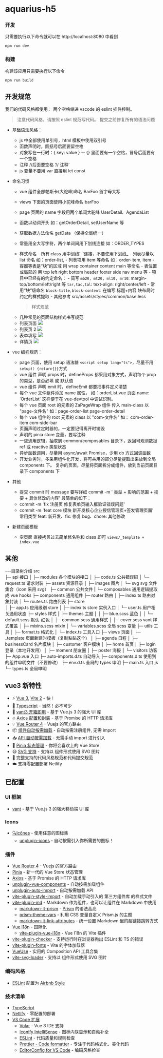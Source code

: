 # aquarius-h5

### 开发

只需要执行以下命令就可以在 http://localhost:8080 中看到

```bash
npm run dev
```

### 构建

构建该应用只需要执行以下命令

```bash
npm run build
```

## 开发规范

我们的代码风格都使用： 两个空格缩进 vscode 的 eslint 插件控制。

> 注意代码风格，请按照 eslint 规范写代码。 提交之前修复所有的语法问题

- 基础语法风格：

  - js 中全部使用单引号，html 模板中使用双引号
  - 函数声明时，圆括号后面要留空格
  - 对象写在一行时：{ key: value } -- {} 里面要有一个空格，冒号后面要有一个空格
  - 注释 //后面要空格 ‘// 注释’
  - js 变量不要用 var 直接用 let const

- 命名习惯

  - vue 组件全部帕斯卡(大驼峰)命名 BarFoo 首字母大写
  - views 下面的页面使用小驼峰命名 barFoo
  - page 页面的 name 字段用两个单词大驼峰 UserDetail、AgendaList
  - 函数以动词开头 如：getOrderDetail, setUserName 等
  - 获取数据方法命名 getData （保持全局统一）
  - 常量用全大写字符，两个单词间用下划线连接 如：ORDER_TYPES

  - 样式命名 - 所有 class 用中划线'-'连接，不要使用下划线\_ - 列表尽量以 list 命名 如：order-list, - 列表项用 item 等命名 如：order-item, item - 容器等表是“块”的区域 用 wrap container content main 等命名 - 表位置或局部的 用 top left right bottom header footer side nav menu 等 - 项目中已经有的约定命名： - 简写
    `mb20, mt20, ml10, mr10`: margin-top/bottom/left/right 等
    `tar,tac,tal`: text-align: right/center/left - 常用“块”级命名
    `block-title,block-content`: 在编写 标题+内容 块布局时约定的样式提取 - 其他参考 src/assets/styles/common/base.less
    > 样式规范

  * 几种常见的页面结构样式书写规范

  - 列表页面 ![](/snapshoot/cssrule/cssrule_listpage.png)
  - 列表页 2 ![](/snapshoot/cssrule/cssrule_listpage.png)
  - 表单填写 ![](/snapshoot/cssrule/cssrule_form_content.png)
  - 详情页 ![](/snapshoot/cssrule/cssrule_detailpage.png)

- vue 编程规范：

  - page 页面，使用 setup 语法糖 `<script setup lang="ts">`，尽量不用`setup() {return{}}`方式
  - vue 组件 声明 props 时，defineProps 都采用对象方式，声明每个 prop 的类型，是否必填 或 默认值
  - vue 组件 声明 emit 时，defineEmit 都要把事件定义清楚
  - 每个 vue 文件组件添加 name 属性， 如：orderList.vue 页面 name: 'OrderList' 这样便于在 vue-devtool 中调试识别。
  - 每个 vue 页面 root 的元素的 ZaPageWrap 组件 传入 main-class 以 "page-文件名" 如：page-order-list page-order-detail
  - 每个 vue 组件的 root 元素的 class 以 "com-文件名" 如： com-order-item com-side-bar
  - 页面声明过定时器的，一定要记得离开时销毁
  - 声明的 pinia store 变量，要写注释
  - 一些通用逻辑，抽取到 common/composables 目录下，返回可观测数据 ref 或 reactive 类型状态
  - 异步函数调用，尽量用 async/await Promise，少用 cb 方式回调函数
  - 开发业务时，多采用组件化开发，将可共用的部分尽量提取出来放到全局 components 下。 复杂的页面，尽量将页面拆分成组件，放到当前页面目录下 components 下

- 其他

  - 提交 commit 时 message 要写详细 commit -m ' 类型 + 影响的范围 + 摘要 + 具体修改的内容'
    最简单的如下：
  - commit -m 'fix 注册页 修复表单页输入框验证错误问题'
  - commit -m 'feat core 模块 新开发核心企业授信管理页+签发管理页面'
    常用类型 feat: 新开发、fix: 修复 bug、chore: 其他修改

- 新建页面模板
  - 空页面 直接拷贝过去简单修名称和 class 即可 `views/_template + index.vue`

## 其他

---目录树介绍
src  
├─ api 接口
│ ├─ modules 各个模块的接口
│ ├─ code.ts 公共错误码
│ └─ request.ts 请求封装
├─ assets 资源目录
│ ├─ images 图片
│ └─ svg svg 文件集合（icon 采用 svg）
├─ common 公共文件
| └─ composables 通用逻辑提取成 vue hooks
├─ components 通用组件
├─ router 路由
│ ├─ index.ts 路由对象封装
│ └─ routes.ts 路由列表
├─ store  
│ ├─ app.ts 应用级别 store
│ ├─ index.ts store 实例入口
│ └─ user.ts 用户相关通用状态
├─ styles 样式
│ ├─ themes 主题
│ │ ├─ blue.scss 蓝色
│ │ └─ default.scss 默认-红色
│ ├─ common.scss 通用样式
│ ├─ cover.scss vant 样式覆盖
│ ├─ mixins.scss mixin
│ └─ variables.scss 全局 scss 变量
├─ utils 工具
│ ├─ format.ts 格式化
│ └─ index.ts 工具入口
├─ views 页面
│ ├─ \_template 页面新建时模板（复制粘贴这个）
│ ├─ agenda 日程
│ ├─ businessCard 名片模块
│ ├─ customer 客户模块
│ ├─ home 首页
│ ├─ login 登录（本地开发用）
│ ├─ moment 朋友圈
│ ├─ poster 海报
│ └─ visitors 访客
├─ App.vue 入口
├─ auto-imports.d.ts 自动导入
├─ components.d.ts 使用到的组件申明文件（不要修改）
├─ env.d.ts 全局的 types 申明
├─ main.ts 入口 js
└─ types.ts 全局申明

## vue3 新特性

- ⚡️ [Vue 3](https://github.com/vuejs/vue-next), [Vite 2](https://github.com/vitejs/vite) - 快！
- 💪 [Typescript](https://www.typescriptlang.org/) - 当然！必不可少
- 🎉 [vant3 开箱即用](https://youzan.github.io/vant/#/zh-CN/) - 基于 Vue.js 3 的强大 UI 库
- 🔥 [Axios 配置和封装](https://github.com/axios/axios) - 基于 Promise 的 HTTP 请求库
- 💡 [Vue Router 4](https://router.vuejs.org/zh/) - Vuejs 的官方路由
- 📦 [组件自动按需加载](https://github.com/antfu/unplugin-vue-components) - 自动按需注册组件, 无需 import
- 📥 [API 自动按需加载](https://github.com/antfu/unplugin-auto-import) - 无需手动 import 进行引入
- 🍍 [Pinia 状态管理](https://pinia.esm.dev/) - 你将会喜欢上的 Vue Store
- 😃 [SVG 支持](https://github.com/jpkleemans/vite-svg-loader) - 支持以 组件形式使用 SVG 图片
- 🔑 完整支持的代码风格规范和代码提交规范
- ☁️ 支持零配置部署 Netlify

## 已配置

### UI 框架

- [vant](https://youzan.github.io/vant/#/zh-CN/) - 基于 Vue.js 3 的强大移动端 UI 库

### Icons

- [🔍Icônes](https://icones.netlify.app/) - 使用任意的图标集
  - [unplugin-icons](https://github.com/antfu/unplugin-icons) - 自动按需引入你所需要的图标！

### 插件

- [Vue Router 4](https://router.vuejs.org/zh/) - Vuejs 的官方路由
- [Pinia](https://pinia.esm.dev) - 新一代的 Vue Store 状态管理
- [Axios](https://github.com/axios/axios) - 基于 Promise 的 HTTP 请求库
- [unplugin-vue-components](https://github.com/antfu/unplugin-vue-components) - 自动按需加载组件
- [unplugin-auto-import](https://github.com/antfu/unplugin-auto-import) - 自动按需加载 API
- [vite-plugin-style-import](https://github.com/vbenjs/vite-plugin-style-import) - 自动加载手动引入的 第三方组件库 的样式文件
- [vite-plugin-md](https://github.com/antfu/vite-plugin-md) - Markdown 作为组件，也可以让组件在 Markdown 中使用
  - [markdown-it-prism](https://github.com/jGleitz/markdown-it-prism) - [Prism](https://prismjs.com/) 的语法高亮
  - [prism-theme-vars](https://github.com/antfu/prism-theme-vars) - 利用 CSS 变量自定义 Prism.js 的主题
  - [markdown-it-link-attributes](https://github.com/crookedneighbor/markdown-it-link-attributes) - 统一设置 Markdown 里的超链接跳转方式
- [Vue I18n](https://github.com/intlify/vue-i18n-next) - 国际化
  - [vite-plugin-vue-i18n](https://github.com/intlify/vite-plugin-vue-i18n) - Vue I18n 的 Vite 插件
- [vite-plugin-checker](https://github.com/fi3ework/vite-plugin-checker) - 支持运行时在浏览器抛出 ESLint 和 TS 的错误
- [vite-plugin-fonts](https://github.com/stafyniaksacha/vite-plugin-fonts) - Vite 的字体加载器
- [VueUse](https://github.com/antfu/vueuse) - 实用的 Composition API 工具合集
- [vite-svg-loader](https://github.com/jpkleemans/vite-svg-loader) - 支持以 组件形式使用 SVG 图片

### 编码风格

- [ESLint](https://eslint.org/) 配置为 [Airbnb Style](https://github.com/airbnb/javascript)

### 技术清单

- [TypeScript](https://www.typescriptlang.org/)
- [Netlify](https://www.netlify.com/) - 零配置的部署
- [VS Code 扩展](./.vscode/extensions.json)
  - [Volar](https://marketplace.visualstudio.com/items?itemName=johnsoncodehk.volar) - Vue 3 IDE 支持
  - [Iconify IntelliSense](https://marketplace.visualstudio.com/items?itemName=antfu.iconify) - 图标内联显示和自动补全
  - [ESLint](https://marketplace.visualstudio.com/items?itemName=dbaeumer.vscode-eslint) - 代码质量和规则检查
  - [Prettier - Code formatter](https://marketplace.visualstudio.com/items?itemName=esbenp.prettier-vscode) - 专注于代码格式化、美化代码
  - [EditorConfig for VS Code](https://marketplace.visualstudio.com/items?itemName=EditorConfig.EditorConfig) - 编码风格检查
